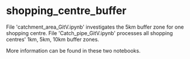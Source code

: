 # shopping_centre_buffer

File 'catchment_area_GitV.ipynb' investigates the 5km buffer zone for one shopping centre.
File 'Catch_pipe_GitV.ipynb' processes all shopping centres' 1km, 5km, 10km buffer zones.

More information can be found in these two notebooks.
